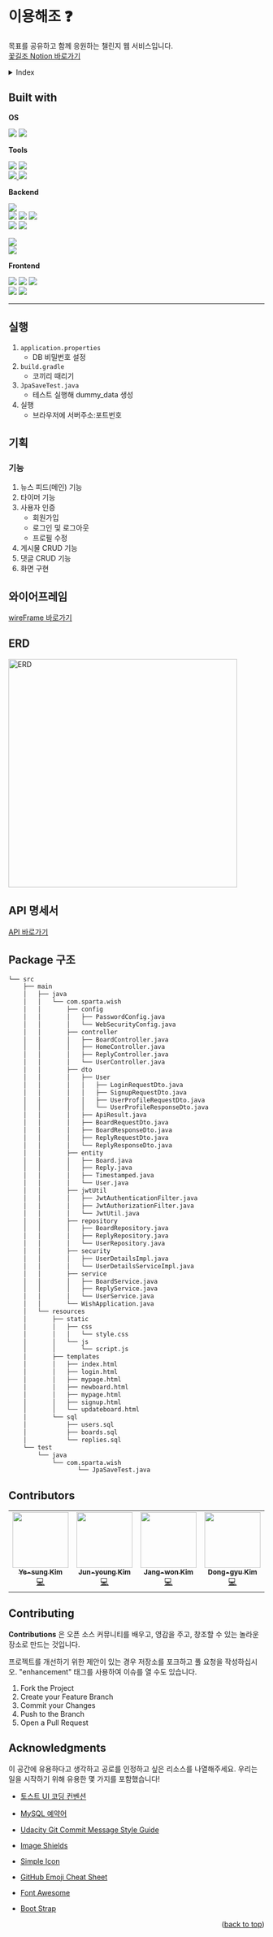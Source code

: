 
# 이용해조 ❓
목표를 공유하고 함께 응원하는 챌린지 웹 서비스입니다.\
[꽃길조 Notion 바로가기](https://www.notion.so/verdureko/f9172a6d8c4e44e7a27c4fefb9a0b8cc)

<!-- TABLE OF CONTENTS -->
<details id="top">
  <summary>Index</summary>
  <ol>
    <li>
      <a href="#실행">실행</a>
      <a href="#built-with">Built with</a>
    </li>
    <li>
      <a href="#기획">기획</a>
      <ul>
        <li><a href="#api-명세서">Api 명세서</a></li>
        <li><a href="#erd">ERD</a></li>
        <li><a href="#package-구조">Package 구조</a></li>
      </ul>
    </li>
    <li><a href="#contributors">Contributors</a></li>
    <li><a href="#contributing">Contributing</a></li>
    <li><a href="#acknowledgments">Acknowledgments</a></li>
  </ol>
</details>

## Built with

<b>OS</b>

<a href="https://www.microsoft.com/ko-kr/software-download/windows10%5C"><img src ="https://img.shields.io/badge/windows_10-0078D6?&style=flat&logo=windows&logoColor=white"></a>
<a href="https://support.apple.com/ko_KR/downloads/macos"><img src ="https://img.shields.io/badge/macOS_Ventura-d9d9d9?&style=flat&logo=apple&logoColor=white"></a>

<b>Tools</b>

<a href="https://www.jetbrains.com/ko-kr/idea/download/?section=windows"><img src="https://img.shields.io/badge/IDEA 2023.1.2-000000?style=flat&logo=intellijidea&logoColor=white"></a>
<a href="https://docs.gradle.org/current/userguide/what_is_gradle.html"><img src="https://img.shields.io/badge/gradle-02303A?style=flat&logo=gradle&logoColor=white"></a>
<br/>
<a href="https://git-scm.com/"><img src="https://img.shields.io/badge/git-F05032?style=flat&logo=git&logoColor=white">
<a href="https://github.com/"><img src="https://img.shields.io/badge/github-181717?style=flat&logo=github&logoColor=white"></a>

<b>Backend</b>

<a href="https://adoptium.net/temurin/releases/"><img src ="https://img.shields.io/badge/Java_17-007396?&style=flat&logo=java&logoColor=white"></a>
<br/>
<a href="https://spring.io/projects/spring-boot"><img src ="https://img.shields.io/badge/SpringBoot-6DB33F?&style=flat&logo=SpringBoot&logoColor=white"></a>
<a href="https://spring.io/projects/spring-data-jpa"><img src ="https://img.shields.io/badge/SpringDataJPA-6DB33F?&style=flat&logo=Spring&logoColor=white"></a>
<a href="https://spring.io/projects/spring-security"><img src="https://img.shields.io/badge/springsecurity-6DB33F? style=flat&logo=springsecurity&logoColor=white"></a>
<br/>
<a href="https://spring.io/guides/gs/validating-form-input/"><img src="https://img.shields.io/badge/validation-6DB33F?style=flat&logo=Spring&logoColor=white"></a>
<a href="https://projectlombok.org/setup/gradle"><img src="https://img.shields.io/badge/lombok-ad0707?style=flat&logo=lombok&logoColor=white"></a>
<!-- <img src="https://img.shields.io/badge/thymeleaf-6DB33F?style=flat&logo=thymeleaf&logoColor=white"> -->
<a href="https://jwt.io/"><img src="https://img.shields.io/badge/JsonWebTokens-000000?style=flat&logo=JsonWebTokens&logoColor=white" href="https://jwt.io/"></a>
<br/>
<a href="https://www.mysql.com/"><img src ="https://img.shields.io/badge/mysql-4479A1?&style=flat&logo=mysql&logoColor=white"></a>

<b>Frontend</b>

<a href="https://ko.wikipedia.org/wiki/HTML"><img src="https://img.shields.io/badge/HTML5-E34F26?style=flat&logo=HTML5&logoColor=white"></a>
<a href="https://ko.wikipedia.org/wiki/%EC%9E%90%EB%B0%94%EC%8A%A4%ED%81%AC%EB%A6%BD%ED%8A%B8"><img src="https://img.shields.io/badge/javascript-F7DF1E?style=flat&logo=javascript&logoColor=white"></a>
<a href="https://ko.wikipedia.org/wiki/CSS"><img src="https://img.shields.io/badge/CSS3-1572B6?style=flat&logo=CSS3&logoColor=white"></a>
<br/>
<a href="https://getbootstrap.com/"><img src="https://img.shields.io/badge/bootstrap-7952B3?style=flat&logo=bootstrap&logoColor=white"></a>
<a href="https://fontawesome.com/"><img src="https://img.shields.io/badge/fontawesome-528DD7?style=flat&logo=fontawesome&logoColor=white"></a>

---

## 실행
1. `application.properties` 
   - DB 비밀번호 설정
2. `build.gradle`
   - 코끼리 때리기
3. `JpaSaveTest.java`
   - 테스트 실행해 dummy_data 생성
4. 실행
   - 브라우저에 서버주소:포트번호

## 기획

### 기능
1. 뉴스 피드(메인) 기능
2. 타이머 기능
3. 사용자 인증
    - 회원가입
    - 로그인 및 로그아웃
    - 프로필 수정
4. 게시물 CRUD 기능
5. 댓글 CRUD 기능
6. 화면 구현

## 와이어프레임
[wireFrame 바로가기](https://wireframe.cc/bC7S3J)
<!--
<img src="res/login.PNG" width="400" align="top" float="left" />
<img src="res/signup.PNG" width="400" align="top"  float="right"/>
<img src="res/main.PNG" width="800" align="top"  float="right"/>
-->
## ERD
<img src="res/ERD.PNG" alt="ERD" width="450">

## API 명세서
[API 바로가기](https://www.notion.so/verdureko/f9172a6d8c4e44e7a27c4fefb9a0b8cc)
<!--
![api](res/API.PNG)
-->
## Package 구조

```txt
└── src
    ├── main
    │   ├── java
    │   │   └── com.sparta.wish 
    │   │       ├── config
    │   │       │   ├── PasswordConfig.java
    │   │       │   └── WebSecurityConfig.java
    │   │       ├── controller
    │   │       │   ├── BoardController.java
    │   │       │   ├── HomeController.java
    │   │       │   ├── ReplyController.java
    │   │       │   └── UserController.java
    │   │       ├── dto
    │   │       │   ├── User
    │   │       │   │   ├── LoginRequestDto.java
    │   │       │   │   ├── SignupRequestDto.java
    │   │       │   │   ├── UserProfileRequestDto.java
    │   │       │   │   └── UserProfileResponseDto.java
    │   │       │   ├── ApiResult.java
    │   │       │   ├── BoardRequestDto.java
    │   │       │   ├── BoardResponseDto.java
    │   │       │   ├── ReplyRequestDto.java
    │   │       │   └── ReplyResponseDto.java
    │   │       ├── entity
    │   │       │   ├── Board.java
    │   │       │   ├── Reply.java
    │   │       │   ├── Timestamped.java
    │   │       │   └── User.java
    │   │       ├── jwtUtil
    │   │       │   ├── JwtAuthenticationFilter.java
    │   │       │   ├── JwtAuthorizationFilter.java
    │   │       │   └── JwtUtil.java
    │   │       ├── repository
    │   │       │   ├── BoardRepository.java
    │   │       │   ├── ReplyRepository.java
    │   │       │   └── UserRepository.java   
    │   │       ├── security
    │   │       │   ├── UserDetailsImpl.java
    │   │       │   └── UserDetailsServiceImpl.java
    │   │       ├── service
    │   │       │   ├── BoardService.java
    │   │       │   ├── ReplyService.java
    │   │       │   └── UserService.java
    │   │       └── WishApplication.java
    │   └── resources
    │       ├── static
    │       │   ├── css
    │       │   │   └── style.css
    │       │   └── js
    │       │       └── script.js
    │       ├── templates
    │       │   ├── index.html
    │       │   ├── login.html
    │       │   ├── mypage.html
    │       │   ├── newboard.html
    │       │   ├── mypage.html
    │       │   ├── signup.html
    │       │   └── updateboard.html
    │       └── sql
    │           ├── users.sql
    │           ├── boards.sql
    │           └── replies.sql
    └── test
        └── java
            └── com.sparta.wish
                   └── JpaSaveTest.java

```

## Contributors
<table>
  <tr>
    <td align="center">
      <a href="https://github.com/yuio7279">
        <img src="https://avatars.githubusercontent.com/u/94231335?v=4" width="110px;" alt=""/><br />
        <sub><b>Ye-sung Kim</b></sub></a><br />
        <a href="https://github.com/yuio7279" title="Code">💻</a>
    </td>
    <td align="center">
      <a href="https://github.com/junyoung4949">
        <img src="https://avatars.githubusercontent.com/u/131241164?v=4" width="110px;" alt=""/><br />
        <sub><b>Jun-young Kim</b></sub></a><br />
        <a href="https://github.com/junyoung4949" title="Code">💻</a>
    </td>
    <td align="center">
      <a href="https://github.com/Junhui0u0">
        <img src="https://avatars.githubusercontent.com/u/127582298?v=4" width="110px;" alt=""/><br />
        <sub><b>Jang-won Kim</b></sub></a><br />
        <a href="https://github.com/Junhui0u0" title="Code">💻</a>
    </td>
    <td align="center">
      <a href="https://github.com/Junhui0u0">
        <img src="https://avatars.githubusercontent.com/u/133619090?v=4" width="110px;" alt=""/><br />
        <sub><b>Dong-gyu Kim</b></sub></a><br />
        <a href="https://github.com/Junhui0u0" title="Code">💻</a>
    </td>
    <td align="center">
      <a href="https://github.com/Junhui0u0">
        <img src="https://avatars.githubusercontent.com/u/133493520?v=4" width="110px;" alt=""/><br />
        <sub><b>Pu-reum Ko</b></sub></a><br />
        <a href="https://github.com/Junhui0u0" title="Code">💻</a>
    </td>
  </tr>
</table>  

## Contributing
**Contributions** 은 오픈 소스 커뮤니티를 배우고, 영감을 주고, 창조할 수 있는 놀라운 장소로 만드는 것입니다.

프로젝트를 개선하기 위한 제안이 있는 경우 저장소를 포크하고 풀 요청을 작성하십시오. "enhancement" 태그를 사용하여 이슈를 열 수도 있습니다.

1. Fork the Project
2. Create your Feature Branch
3. Commit your Changes
4. Push to the Branch
5. Open a Pull Request

## Acknowledgments
이 공간에 유용하다고 생각하고 공로를 인정하고 싶은 리소스를 나열해주세요. 
우리는 일을 시작하기 위해 유용한 몇 가지를 포함했습니다!

- [토스트 UI 코딩 컨벤션](https://ui.toast.com/fe-guide/ko_CODING-CONVENTION)
- [MySQL 예약어](https://zetawiki.com/wiki/MySQL_%EC%98%88%EC%95%BD%EC%96%B4)
- [Udacity Git Commit Message Style Guide](https://udacity.github.io/git-styleguide/)

- [Image Shields](https://shields.io)
- [Simple Icon](https://simpleicons.org/)
- [GitHub Emoji Cheat Sheet](https://www.webpagefx.com/tools/emoji-cheat-sheet)
- [Font Awesome](https://fontawesome.com)
- [Boot Strap](https://getbootstrap.com/)

<p align="right">(<a href="#top">back to top</a>)</p>